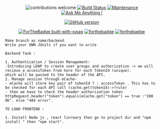       
  
<div align="center">
 
![contributions welcome](https://img.shields.io/badge/contributions-welcome-brightgreen.svg?style=flat)
[![Build Status](https://travis-ci.com/anuragsarkar97/msgs.svg?branch=master)](https://travis-ci.com/anuragsarkar97/msgs)
[![Maintenance](https://img.shields.io/badge/Maintained%3F-yes-green.svg)](https://GitHub.com/anuragsarkar97/msgs/graphs/commit-activity)
[![Ask Me Anything !](https://img.shields.io/badge/Ask%20me-anything-1abc9c.svg)](https://GitHub.com/anuragsarkar97/msgs)

[![GitHub version](https://badge.fury.io/gh/anuragsarkar97%2Fmsgs.svg)](https://github.com/anuragsarkar97/msgs)

</div>

<div align="center">
  
[![ForTheBadge built-with-swag](http://ForTheBadge.com/images/badges/built-with-swag.svg)](https://GitHub.com/anuragsarakr97/)
[![forthebadge](https://forthebadge.com/images/badges/winter-is-coming.svg)](https://forthebadge.com)
[![forthebadge](https://forthebadge.com/images/badges/powered-by-responsibility.svg)](https://forthebadge.com)
</div>

```
Make branch as name/backend.
Write your OWN JUnits if you want to write

Backend Task : 

1. Authentication / Session Management:
-Introducing LDAP to create user groups and authorization -> we will recieve a accessToken from here for each TokenId (unique).
which will be passed to the header of the API.
2. Manage session through eCache-
- eCache will store key pair of tokenId ? : accessToken . This has to be checked for each API call (cache.get(tokenId)->?rule)
- then we have to check the header authorization token 
httpRequest.header("token").equals(eCache.get("token") == true :"200 OK". else "404 error".

TO LOAD FRONTEND :

1. Install Node js , react linreary then go to project dir and "npm install " then "npm start".
```
